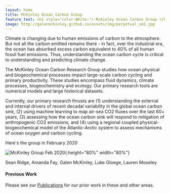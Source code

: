 ```yaml
---
layout: home
title: McKinley Ocean Carbon Group 
feature_text: <h1 style="color:White;"> McKinley Ocean Carbon Group </h1>
image: http://galenmckinley.github.io/assets/img/perpetual_sm2.jpg
---
```


Climate is changing due to human emissions of carbon to the atmosphere. But not all the carbon emitted remains there - in fact, over the industrial era, the ocean has absorbed excess carbon equivalent to 40% of all human fossil fuel emissions. Thus, understanding the ocean carbon cycle is critical to understanding and predicting climate change.

The McKinley Ocean Carbon Research Group studies how ocean physical and biogeochemical processes impact large-scale carbon cycling and primary productivity. These studies encompass fluid dynamics, climate processes, biogeochemistry and ecology.  Our primary research tools are numerical models and large historical datasets. 

Currently, our primary research thrusts are (1) understanding the external and internal drivers of recent decadal variability in the global ocean carbon sink, (2) using machine learning to map air-sea CO2 fluxes over the last 60+ years, (3) assessing how the ocean carbon sink will respond to mitigation of anthropogenic CO2 emissions, and (4) using a regional coupled physical-biogeochemical model of the Atlantic-Arctic system to assess mechanisms of ocean oxygen and carbon cycling. 

Here's the group in February 2020

![McKinley Group Feb 2020]({{site.baseurl}}/assets/img/McKinleyGroup_feb2020_sm2.jpg){:height="80%" width="80%"}

Sean Ridge, Amanda Fay, Galen McKinley, Luke Gloege, Lauren Moseley

#### Previous Work  
Please see our [Publications]({{site.baseurl}}/publications) for our prior work in these and other areas.



